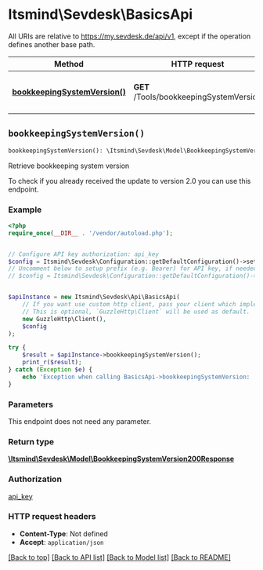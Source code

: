 # Itsmind\Sevdesk\BasicsApi

All URIs are relative to https://my.sevdesk.de/api/v1, except if the operation defines another base path.

| Method | HTTP request | Description |
| ------------- | ------------- | ------------- |
| [**bookkeepingSystemVersion()**](BasicsApi.md#bookkeepingSystemVersion) | **GET** /Tools/bookkeepingSystemVersion | Retrieve bookkeeping system version |


## `bookkeepingSystemVersion()`

```php
bookkeepingSystemVersion(): \Itsmind\Sevdesk\Model\BookkeepingSystemVersion200Response
```

Retrieve bookkeeping system version

To check if you already received the update to version 2.0 you can use this endpoint.

### Example

```php
<?php
require_once(__DIR__ . '/vendor/autoload.php');


// Configure API key authorization: api_key
$config = Itsmind\Sevdesk\Configuration::getDefaultConfiguration()->setApiKey('Authorization', 'YOUR_API_KEY');
// Uncomment below to setup prefix (e.g. Bearer) for API key, if needed
// $config = Itsmind\Sevdesk\Configuration::getDefaultConfiguration()->setApiKeyPrefix('Authorization', 'Bearer');


$apiInstance = new Itsmind\Sevdesk\Api\BasicsApi(
    // If you want use custom http client, pass your client which implements `GuzzleHttp\ClientInterface`.
    // This is optional, `GuzzleHttp\Client` will be used as default.
    new GuzzleHttp\Client(),
    $config
);

try {
    $result = $apiInstance->bookkeepingSystemVersion();
    print_r($result);
} catch (Exception $e) {
    echo 'Exception when calling BasicsApi->bookkeepingSystemVersion: ', $e->getMessage(), PHP_EOL;
}
```

### Parameters

This endpoint does not need any parameter.

### Return type

[**\Itsmind\Sevdesk\Model\BookkeepingSystemVersion200Response**](../Model/BookkeepingSystemVersion200Response.md)

### Authorization

[api_key](../../README.md#api_key)

### HTTP request headers

- **Content-Type**: Not defined
- **Accept**: `application/json`

[[Back to top]](#) [[Back to API list]](../../README.md#endpoints)
[[Back to Model list]](../../README.md#models)
[[Back to README]](../../README.md)
